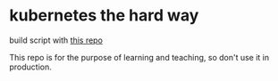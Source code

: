 # kubernetes the hard way

build script with [this repo](https://github.com/kelseyhightower/kubernetes-the-hard-way)

This repo is for the purpose of learning and teaching, so don't use it in production.
